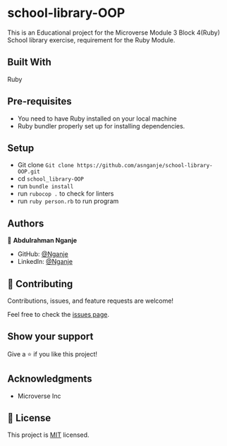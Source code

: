 # school-library-OOP
This is an Educational project for the Microverse Module 3 Block 4(Ruby) School library exercise, requirement for the Ruby Module.

## Built With
Ruby

## Pre-requisites

- You need to have Ruby installed on your local machine
- Ruby bundler properly set up for installing dependencies.
## Setup

- Git clone `Git clone https://github.com/asnganje/school-library-OOP.git`
- cd `school_library-OOP`
- run `bundle install`
- run `rubocop .` to check for linters
- run `ruby person.rb` to run program

## Authors
👤 **Abdulrahman Nganje**

- GitHub: [@Nganje](https://github.com/asnganje)
- LinkedIn: [@Nganje](https://www.linkedin.com/in/abdulrahman-nganje-a6436935/)

## 🤝 Contributing

Contributions, issues, and feature requests are welcome!

Feel free to check the [issues page](../../issues/).

## Show your support

Give a ⭐️ if you like this project!

## Acknowledgments

- Microverse Inc

## 📝 License

This project is [MIT](./LICENSE) licensed.